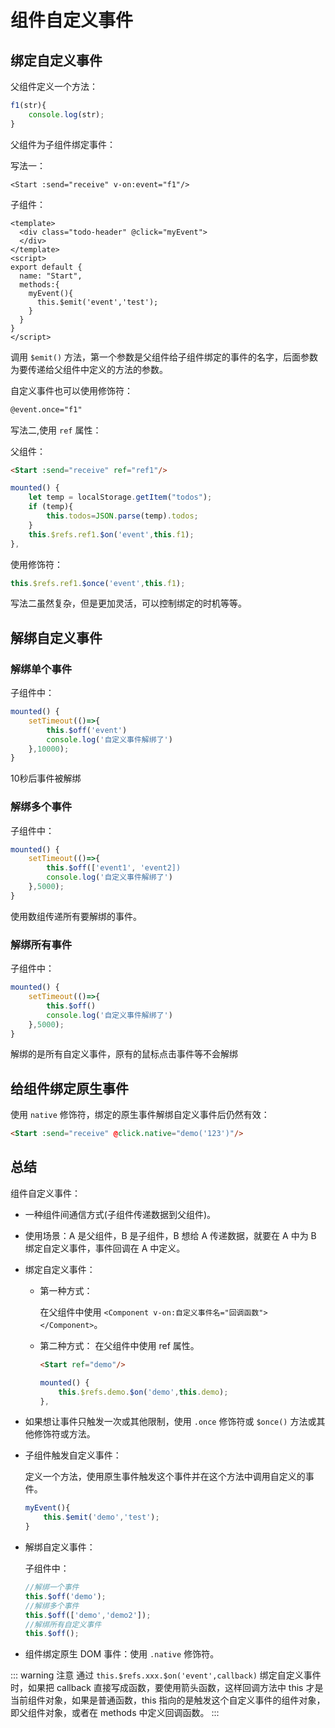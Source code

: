 # 组件自定义事件

## 绑定自定义事件

父组件定义一个方法：

```js
f1(str){
    console.log(str);
}
```

父组件为子组件绑定事件：

写法一：

```vue
<Start :send="receive" v-on:event="f1"/>
```

子组件：

```vue
<template>
  <div class="todo-header" @click="myEvent">
  </div>
</template>
<script>
export default {
  name: "Start",
  methods:{
    myEvent(){
      this.$emit('event','test');
    }
  }
}
</script>
```

调用 `$emit()` 方法，第一个参数是父组件给子组件绑定的事件的名字，后面参数为要传递给父组件中定义的方法的参数。

自定义事件也可以使用修饰符：

```html
@event.once="f1"
```

写法二,使用 `ref` 属性：

父组件：

```html
<Start :send="receive" ref="ref1"/>
```

```js
mounted() {
    let temp = localStorage.getItem("todos");
    if (temp){
        this.todos=JSON.parse(temp).todos;
    }
    this.$refs.ref1.$on('event',this.f1);
},
```

使用修饰符：

```js
this.$refs.ref1.$once('event',this.f1);
```

写法二虽然复杂，但是更加灵活，可以控制绑定的时机等等。

## 解绑自定义事件

### 解绑单个事件

子组件中：

```js
mounted() {
    setTimeout(()=>{
        this.$off('event')
        console.log('自定义事件解绑了')
    },10000);
}
```

10秒后事件被解绑

### 解绑多个事件

子组件中：

```js
mounted() {
    setTimeout(()=>{
        this.$off(['event1', 'event2])
        console.log('自定义事件解绑了')
    },5000);
}
```

使用数组传递所有要解绑的事件。

### 解绑所有事件

子组件中：

```js
mounted() {
    setTimeout(()=>{
        this.$off()
        console.log('自定义事件解绑了')
    },5000);
}
```

解绑的是所有自定义事件，原有的鼠标点击事件等不会解绑

## 给组件绑定原生事件

使用 `native` 修饰符，绑定的原生事件解绑自定义事件后仍然有效：

```html
<Start :send="receive" @click.native="demo('123')"/>
```

## 总结

组件自定义事件：

- 一种组件间通信方式(子组件传递数据到父组件)。
- 使用场景：A 是父组件，B 是子组件，B 想给 A 传递数据，就要在 A 中为 B 绑定自定义事件，事件回调在 A 中定义。
- 绑定自定义事件：
    - 第一种方式：

        在父组件中使用 `<Component v-on:自定义事件名="回调函数"></Component>`。

    - 第二种方式：
        在父组件中使用 ref 属性。

        ```html
        <Start ref="demo"/>
        ```

        ```js
        mounted() {
            this.$refs.demo.$on('demo',this.demo);
        },
        ```

- 如果想让事件只触发一次或其他限制，使用 `.once` 修饰符或 `$once()` 方法或其他修饰符或方法。
- 子组件触发自定义事件：

   定义一个方法，使用原生事件触发这个事件并在这个方法中调用自定义的事件。

   ```js
   myEvent(){
       this.$emit('demo','test');
   }
   ```

- 解绑自定义事件：

   子组件中：

   ```js
   //解绑一个事件
   this.$off('demo');
   //解绑多个事件
   this.$off(['demo','demo2']);
   //解绑所有自定义事件
   this.$off();
   ```

- 组件绑定原生 DOM 事件：使用 `.native` 修饰符。

::: warning 注意
通过 `this.$refs.xxx.$on('event',callback)` 绑定自定义事件时，如果把 callback 直接写成函数，要使用箭头函数，这样回调方法中 this 才是当前组件对象，如果是普通函数，this 指向的是触发这个自定义事件的组件对象，即父组件对象，或者在 methods 中定义回调函数。
:::
